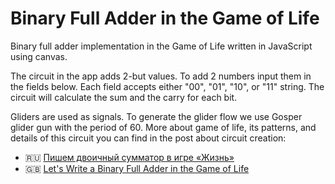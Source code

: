 # Binary Full Adder in the Game of Life

Binary full adder implementation in the Game of Life written in JavaScript using canvas.

The circuit in the app adds 2-but values. To add 2 numbers input them in the fields below. Each field accepts either "00", "01", "10", or "11" string. The circuit will calculate the sum and the carry for each bit.

Gliders are used as signals. To generate the glider flow we use Gosper glider gun with the period of 60. More about game of life, its patterns, and details of this circuit you can find in the post about circuit creation:

- 🇷🇺 [Пишем двоичный сумматор в игре «Жизнь»](https:/bespoyasov.ru/blog/binary-adder-in-game-of-life)
- 🇬🇧 [Let's Write a Binary Full Adder in the Game of Life](/)
